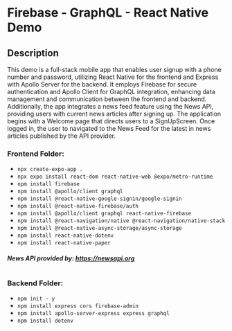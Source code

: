 # Firebase - GraphQL - React Native Demo

## Description

This demo is a full-stack mobile app that enables user signup with a phone number and password, utilizing React Native for the frontend and Express with Apollo Server for the backend. It employs Firebase for secure authentication and Apollo Client for GraphQL integration, enhancing data management and communication between the frontend and backend. Additionally, the app integrates a news feed feature using the News API, providing users with current news articles after signing up. The application begins with a Welcome page that directs users to a SignUpScreen. Once logged in, the user to navigated to the News Feed for the latest in news articles published by the API provider.

### Frontend Folder:

- `npx create-expo-app .`
- `npx expo install react-dom react-native-web @expo/metro-runtime`
- `npm install firebase`
- `npm install @apollo/client graphql`
- `npm install @react-native-google-signin/google-signin`
- `npm install @react-native-firebase/auth`
- `npm install @apollo/client graphql react-native-firebase`
- `npm install @react-navigation/native @react-navigation/native-stack`
- `npm install @react-native-async-storage/async-storage`
- `npm install react-native-dotenv`
- `npm install react-native-paper`

##### News API provided by: https://newsapi.org

#

### Backend Folder:

- `npm init - y`
- `npm install express cors firebase-admin`
- `npm install apollo-server-express express graphql`
- `npm install dotenv`
